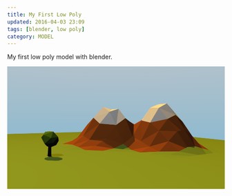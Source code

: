 ```yaml
---
title: My First Low Poly
updated: 2016-04-03 23:09
tags: [blender, low poly]
category: MODEL
---
```

My first low poly model with blender.


![mountains](/assets/images/firstblender.png)
